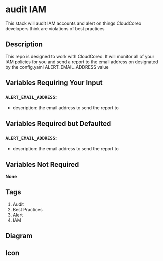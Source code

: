 audit IAM
============================
This stack will audit IAM accounts and alert on things CloudCoreo developers think are violations of best practices


## Description

This repo is designed to work with CloudCoreo. It will monitor all of your IAM policies for you and send a report to the email address on designated by the config.yaml ALERT_EMAIL_ADDRESS value

## Variables Requiring Your Input

### `ALERT_EMAIL_ADDRESS`:
  * description: the email address to send the report to

## Variables Required but Defaulted

### `ALERT_EMAIL_ADDRESS`:
  * description: the email address to send the report to

## Variables Not Required

**None**

## Tags

1. Audit
1. Best Practices
1. Alert
1. IAM

## Diagram

## Icon

